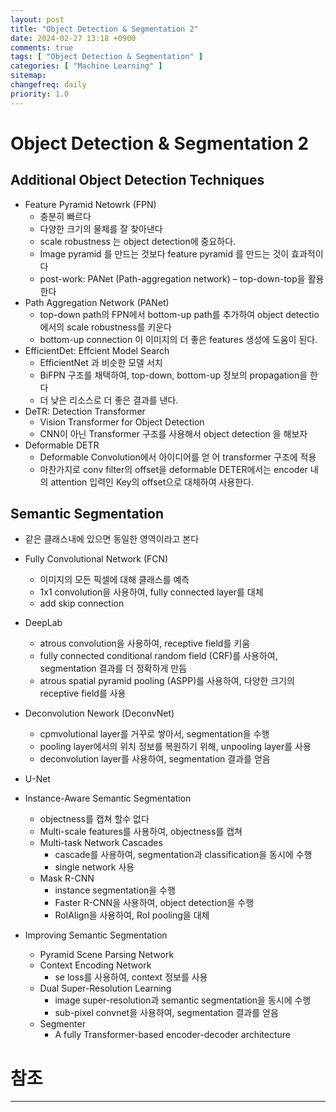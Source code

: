 ```yaml
---
layout: post
title: "Object Detection & Segmentation 2"
date: 2024-02-27 13:18 +0900
comments: true
tags: [ "Object Detection & Segmentation" ]
categories: [ "Machine Learning" ]
sitemap:
changefreq: daily
priority: 1.0
---
```


# Object Detection & Segmentation 2

## Additional Object Detection Techniques
* Feature Pyramid Netowrk (FPN)
  * 충분히 빠르다
  * 다양한 크기의 물체를 잘 찾아낸다
  * scale robustness 는 object detection에 중요하다.
  * Image pyramid 를 만드는 것보다 feature pyramid 를 만드는 것이 효과적이다
  * post-work: PANet (Path-aggregation network) – top-down-top을 활용한다
* Path Aggregation Network (PANet)
  * top-down path의 FPN에서 bottom-up path를 추가하여 object detectio 에서의 scale robustness를 키운다
  * bottom-up connection 이 이미지의 더 좋은 features 생성에 도움이 된다.
* EfficientDet: Effcient Model Search
  * EfficientNet 과 비슷한 모델 서치
  * BiFPN 구조를 채택하여, top-down, bottom-up 정보의 propagation을 한다
  * 더 낮은 리소스로 더 좋은 결과를 낸다.
* DeTR: Detection Transformer
  * Vision Transformer for Object Detection
  * CNN이 아닌 Transformer 구조를 사용해서 object detection 을 해보자
* Deformable DETR
  * Deformable Convolution에서 아이디어를 얻 어 transformer 구조에 적용
  * 마찬가지로 conv filter의 offset을 deformable DETER에서는 encoder 내의 attention 입력인 Key의 offset으로 대체하여 사용한다.


## Semantic Segmentation

* 같은 클래스내에 있으면 동일한 영역이라고 본다
* Fully Convolutional Network (FCN)
  * 이미지의 모든 픽셀에 대해 클래스를 예측
  * 1x1 convolution을 사용하여, fully connected layer를 대체
  * add skip connection
* DeepLab
  * atrous convolution을 사용하여, receptive field를 키움
  * fully connected conditional random field (CRF)를 사용하여, segmentation 결과를 더 정확하게 만듬
  * atrous spatial pyramid pooling (ASPP)를 사용하여, 다양한 크기의 receptive field를 사용
* Deconvolution Nework (DeconvNet)
  * cpmvolutional layer를 거꾸로 쌓아서, segmentation을 수행
  * pooling layer에서의 위치 정보를 복원하기 위해, unpooling layer를 사용
  * deconvolution layer를 사용하여, segmentation 결과를 얻음
* U-Net

* Instance-Aware Semantic Segmentation
  * objectness를 캡쳐 할수 없다
  * Multi-scale features를 사용하여, objectness를 캡쳐
  * Multi-task Network Cascades
    * cascade를 사용하여, segmentation과 classification을 동시에 수행
    * single network 사용
  * Mask R-CNN
    * instance segmentation을 수행
    * Faster R-CNN을 사용하여, object detection을 수행
    * RoIAlign을 사용하여, RoI pooling을 대체
* Improving Semantic Segmentation
  * Pyramid Scene Parsing Network
  * Context Encoding Network
    * se loss를 사용하여, context 정보를 사용
  * Dual Super-Resolution Learning
    * image super-resolution과 semantic segmentation을 동시에 수행
    * sub-pixel convnet을 사용하여, segmentation 결과를 얻음
  * Segmenter
    * A fully Transformer-based encoder-decoder architecture

# 참조
-----
